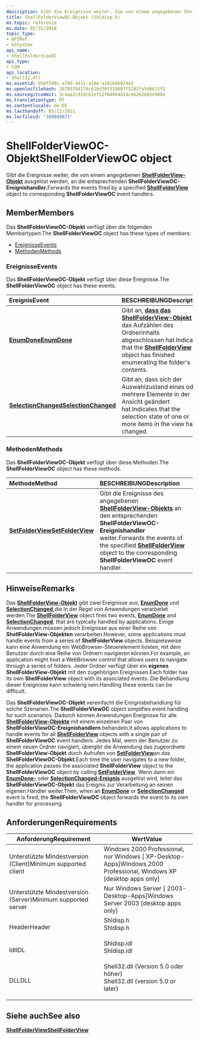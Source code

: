 ```yaml
---
description: Gibt die Ereignisse weiter, die von einem angegebenen ShellFolderView-Objekt ausgelöst werden, an die entsprechenden ShellFolderViewOC-Ereignishandler.
title: ShellFolderViewOC-Objekt (Shldisp.h)
ms.topic: reference
ms.date: 05/31/2018
topic_type:
- APIRef
- kbSyntax
api_name:
- ShellFolderViewOC
api_type:
- COM
api_location:
- Shell32.dll
ms.assetid: b50f549c-a79d-4411-a18e-a181b4b924e3
ms.openlocfilehash: 2670578417dc616d30f319887f5281fa5d0615f5
ms.sourcegitcommit: 3caaa3c92dcb1ef12f84464d14ce6262e65e988e
ms.translationtype: MT
ms.contentlocale: de-DE
ms.lasthandoff: 05/12/2021
ms.locfileid: "109840871"
---
```

# <a name="shellfolderviewoc-object"></a><span data-ttu-id="fd440-103">ShellFolderViewOC-Objekt</span><span class="sxs-lookup"><span data-stu-id="fd440-103">ShellFolderViewOC object</span></span>

<span data-ttu-id="fd440-104">Gibt die Ereignisse weiter, die von einem angegebenen [**ShellFolderView-Objekt**](shellfolderview.md) ausgelöst werden, an die entsprechenden **ShellFolderViewOC-Ereignishandler.**</span><span class="sxs-lookup"><span data-stu-id="fd440-104">Forwards the events fired by a specified [**ShellFolderView**](shellfolderview.md) object to corresponding **ShellFolderViewOC** event handlers.</span></span>

## <a name="members"></a><span data-ttu-id="fd440-105">Member</span><span class="sxs-lookup"><span data-stu-id="fd440-105">Members</span></span>

<span data-ttu-id="fd440-106">Das **ShellFolderViewOC-Objekt** verfügt über die folgenden Membertypen:</span><span class="sxs-lookup"><span data-stu-id="fd440-106">The **ShellFolderViewOC** object has these types of members:</span></span>

-   [<span data-ttu-id="fd440-107">Ereignisse</span><span class="sxs-lookup"><span data-stu-id="fd440-107">Events</span></span>](#events)
-   [<span data-ttu-id="fd440-108">Methoden</span><span class="sxs-lookup"><span data-stu-id="fd440-108">Methods</span></span>](#methods)

### <a name="events"></a><span data-ttu-id="fd440-109">Ereignisse</span><span class="sxs-lookup"><span data-stu-id="fd440-109">Events</span></span>

<span data-ttu-id="fd440-110">Das **ShellFolderViewOC-Objekt** verfügt über diese Ereignisse.</span><span class="sxs-lookup"><span data-stu-id="fd440-110">The **ShellFolderViewOC** object has these events.</span></span>



| <span data-ttu-id="fd440-111">Ereignis</span><span class="sxs-lookup"><span data-stu-id="fd440-111">Event</span></span>                                                          | <span data-ttu-id="fd440-112">BESCHREIBUNG</span><span class="sxs-lookup"><span data-stu-id="fd440-112">Description</span></span>                                                                                                                     |
|:---------------------------------------------------------------|:--------------------------------------------------------------------------------------------------------------------------------|
| [<span data-ttu-id="fd440-113">**EnumDone**</span><span class="sxs-lookup"><span data-stu-id="fd440-113">**EnumDone**</span></span>](shellfolderviewoc-enumdone.md)                 | <span data-ttu-id="fd440-114">Gibt an, [**dass das ShellFolderView-Objekt**](shellfolderview.md) das Aufzählen des Ordnerinhalts abgeschlossen hat.</span><span class="sxs-lookup"><span data-stu-id="fd440-114">Indicates that the [**ShellFolderView**](shellfolderview.md) object has finished enumerating the folder's contents.</span></span><br/> |
| [<span data-ttu-id="fd440-115">**SelectionChanged**</span><span class="sxs-lookup"><span data-stu-id="fd440-115">**SelectionChanged**</span></span>](shellfolderviewoc-selectionchanged.md) | <span data-ttu-id="fd440-116">Gibt an, dass sich der Auswahlzustand eines oder mehrere Elemente in der Ansicht geändert hat.</span><span class="sxs-lookup"><span data-stu-id="fd440-116">Indicates that the selection state of one or more items in the view has changed.</span></span><br/>                                     |



 

### <a name="methods"></a><span data-ttu-id="fd440-117">Methoden</span><span class="sxs-lookup"><span data-stu-id="fd440-117">Methods</span></span>

<span data-ttu-id="fd440-118">Das **ShellFolderViewOC-Objekt** verfügt über diese Methoden.</span><span class="sxs-lookup"><span data-stu-id="fd440-118">The **ShellFolderViewOC** object has these methods.</span></span>



| <span data-ttu-id="fd440-119">Methode</span><span class="sxs-lookup"><span data-stu-id="fd440-119">Method</span></span>                                                   | <span data-ttu-id="fd440-120">BESCHREIBUNG</span><span class="sxs-lookup"><span data-stu-id="fd440-120">Description</span></span>                                                                                                                                                 |
|:---------------------------------------------------------|:------------------------------------------------------------------------------------------------------------------------------------------------------------|
| [<span data-ttu-id="fd440-121">**SetFolderView**</span><span class="sxs-lookup"><span data-stu-id="fd440-121">**SetFolderView**</span></span>](shellfolderviewoc-setfolderview.md) | <span data-ttu-id="fd440-122">Gibt die Ereignisse des angegebenen [**ShellFolderView-Objekts**](shellfolderview.md) an den entsprechenden **ShellFolderViewOC-Ereignishandler** weiter.</span><span class="sxs-lookup"><span data-stu-id="fd440-122">Forwards the events of the specified [**ShellFolderView**](shellfolderview.md) object to the corresponding **ShellFolderViewOC** event handler.</span></span><br/> |



 

## <a name="remarks"></a><span data-ttu-id="fd440-123">Hinweise</span><span class="sxs-lookup"><span data-stu-id="fd440-123">Remarks</span></span>

<span data-ttu-id="fd440-124">Das [**ShellFolderView-Objekt**](shellfolderview.md) gibt zwei Ereignisse aus, [**EnumDone**](shellfolderviewoc-enumdone.md) und [**SelectionChanged,**](shellfolderviewoc-selectionchanged.md)die in der Regel von Anwendungen verarbeitet werden.</span><span class="sxs-lookup"><span data-stu-id="fd440-124">The [**ShellFolderView**](shellfolderview.md) object fires two events, [**EnumDone**](shellfolderviewoc-enumdone.md) and [**SelectionChanged**](shellfolderviewoc-selectionchanged.md), that are typically handled by applications.</span></span> <span data-ttu-id="fd440-125">Einige Anwendungen müssen jedoch Ereignisse aus einer Reihe von **ShellFolderView-Objekten** verarbeiten.</span><span class="sxs-lookup"><span data-stu-id="fd440-125">However, some applications must handle events from a series of **ShellFolderView** objects.</span></span> <span data-ttu-id="fd440-126">Beispielsweise kann eine Anwendung ein WebBrowser-Steuerelement hosten, mit dem Benutzer durch eine Reihe von Ordnern navigieren können.</span><span class="sxs-lookup"><span data-stu-id="fd440-126">For example, an application might host a WebBrowser control that allows users to navigate through a series of folders.</span></span> <span data-ttu-id="fd440-127">Jeder Ordner verfügt über ein **eigenes ShellFolderView-Objekt** mit den zugehörigen Ereignissen.</span><span class="sxs-lookup"><span data-stu-id="fd440-127">Each folder has its own **ShellFolderView** object with its associated events.</span></span> <span data-ttu-id="fd440-128">Die Behandlung dieser Ereignisse kann schwierig sein.</span><span class="sxs-lookup"><span data-stu-id="fd440-128">Handling these events can be difficult.</span></span>

<span data-ttu-id="fd440-129">Das **ShellFolderViewOC-Objekt** vereinfacht die Ereignisbehandlung für solche Szenarien.</span><span class="sxs-lookup"><span data-stu-id="fd440-129">The **ShellFolderViewOC** object simplifies event handling for such scenarios.</span></span> <span data-ttu-id="fd440-130">Dadurch können Anwendungen Ereignisse für alle [**ShellFolderView-Objekte**](shellfolderview.md) mit einem einzelnen Paar von **ShellFolderViewOC-Ereignishandlern** behandeln.</span><span class="sxs-lookup"><span data-stu-id="fd440-130">It allows applications to handle events for all [**ShellFolderView**](shellfolderview.md) objects with a single pair of **ShellFolderViewOC** event handlers.</span></span> <span data-ttu-id="fd440-131">Jedes Mal, wenn der Benutzer zu einem neuen Ordner navigiert, übergibt die Anwendung das zugeordnete **ShellFolderView-Objekt** durch Aufrufen von [**SetFolderView**](shellfolderviewoc-setfolderview.md)an das **ShellFolderViewOC-Objekt.**</span><span class="sxs-lookup"><span data-stu-id="fd440-131">Each time the user navigates to a new folder, the application passes the associated **ShellFolderView** object to the **ShellFolderViewOC** object by calling [**SetFolderView**](shellfolderviewoc-setfolderview.md).</span></span> <span data-ttu-id="fd440-132">Wenn dann ein [**EnumDone-**](shellfolderviewoc-enumdone.md) oder [**SelectionChanged-Ereignis**](shellfolderviewoc-selectionchanged.md) ausgelöst wird, leitet das **ShellFolderViewOC-Objekt** das Ereignis zur Verarbeitung an seinen eigenen Handler weiter.</span><span class="sxs-lookup"><span data-stu-id="fd440-132">Then, when an [**EnumDone**](shellfolderviewoc-enumdone.md) or [**SelectionChanged**](shellfolderviewoc-selectionchanged.md) event is fired, the **ShellFolderViewOC** object forwards the event to its own handler for processing.</span></span>

## <a name="requirements"></a><span data-ttu-id="fd440-133">Anforderungen</span><span class="sxs-lookup"><span data-stu-id="fd440-133">Requirements</span></span>



| <span data-ttu-id="fd440-134">Anforderung</span><span class="sxs-lookup"><span data-stu-id="fd440-134">Requirement</span></span> | <span data-ttu-id="fd440-135">Wert</span><span class="sxs-lookup"><span data-stu-id="fd440-135">Value</span></span> |
|-------------------------------------|---------------------------------------------------------------------------------------------------------------|
| <span data-ttu-id="fd440-136">Unterstützte Mindestversion (Client)</span><span class="sxs-lookup"><span data-stu-id="fd440-136">Minimum supported client</span></span><br/> | <span data-ttu-id="fd440-137">Windows 2000 Professional, nur Windows \[ XP-Desktop-Apps\]</span><span class="sxs-lookup"><span data-stu-id="fd440-137">Windows 2000 Professional, Windows XP \[desktop apps only\]</span></span><br/>                                        |
| <span data-ttu-id="fd440-138">Unterstützte Mindestversion (Server)</span><span class="sxs-lookup"><span data-stu-id="fd440-138">Minimum supported server</span></span><br/> | <span data-ttu-id="fd440-139">Nur Windows Server \[ 2003-Desktop-Apps\]</span><span class="sxs-lookup"><span data-stu-id="fd440-139">Windows Server 2003 \[desktop apps only\]</span></span><br/>                                                          |
| <span data-ttu-id="fd440-140">Header</span><span class="sxs-lookup"><span data-stu-id="fd440-140">Header</span></span><br/>                   | <dl> <span data-ttu-id="fd440-141"><dt>Shldisp.h</dt></span><span class="sxs-lookup"><span data-stu-id="fd440-141"><dt>Shldisp.h</dt></span></span> </dl>                          |
| <span data-ttu-id="fd440-142">Idl</span><span class="sxs-lookup"><span data-stu-id="fd440-142">IDL</span></span><br/>                      | <dl> <span data-ttu-id="fd440-143"><dt>Shldisp.idl</dt></span><span class="sxs-lookup"><span data-stu-id="fd440-143"><dt>Shldisp.idl</dt></span></span> </dl>                        |
| <span data-ttu-id="fd440-144">DLL</span><span class="sxs-lookup"><span data-stu-id="fd440-144">DLL</span></span><br/>                      | <dl> <span data-ttu-id="fd440-145"><dt>Shell32.dll (Version 5.0 oder höher)</dt></span><span class="sxs-lookup"><span data-stu-id="fd440-145"><dt>Shell32.dll (version 5.0 or later)</dt></span></span> </dl> |



## <a name="see-also"></a><span data-ttu-id="fd440-146">Siehe auch</span><span class="sxs-lookup"><span data-stu-id="fd440-146">See also</span></span>

<dl> <dt>

[<span data-ttu-id="fd440-147">**ShellFolderView**</span><span class="sxs-lookup"><span data-stu-id="fd440-147">**ShellFolderView**</span></span>](shellfolderview.md)
</dt> </dl>

 

 




